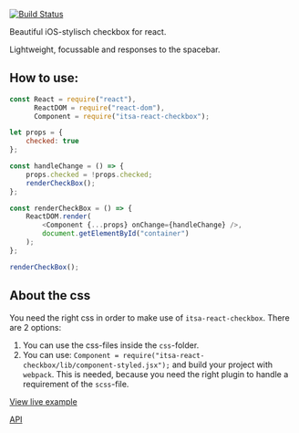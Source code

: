 [![Build Status](https://travis-ci.org/ItsAsbreuk/itsa-react-checkbox.svg?branch=master)](https://travis-ci.org/ItsAsbreuk/itsa-react-checkbox)

Beautiful iOS-stylisch checkbox for react.

Lightweight, focussable and responses to the spacebar.

## How to use:

```js
const React = require("react"),
      ReactDOM = require("react-dom"),
      Component = require("itsa-react-checkbox");

let props = {
    checked: true
};

const handleChange = () => {
    props.checked = !props.checked;
    renderCheckBox();
};

const renderCheckBox = () => {
    ReactDOM.render(
        <Component {...props} onChange={handleChange} />,
        document.getElementById("container")
    );
};

renderCheckBox();
```

## About the css

You need the right css in order to make use of `itsa-react-checkbox`. There are 2 options:

1. You can use the css-files inside the `css`-folder.
2. You can use: `Component = require("itsa-react-checkbox/lib/component-styled.jsx");` and build your project with `webpack`. This is needed, because you need the right plugin to handle a requirement of the `scss`-file.


[View live example](http://projects.itsasbreuk.nl/react-components/itsa-checkbox/component.html)

[API](http://projects.itsasbreuk.nl/react-components/itsa-checkbox/api/)
